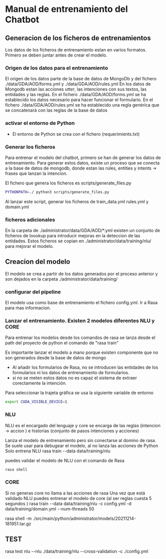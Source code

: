 # Manual de entrenamiento del Chatbot

## Generacion de los ficheros de entrenamientos

Los datos de los ficheros de entrenamiento estan en varios formatos. Primero se deben juntar antes de crear el modelo.

### Origen de los datos para el entrenamiento

El origen de los datos parte de la base de datos de MongoDb y del fichero ./data/GDA/AOD/forms.yml y ./data/GDA/AOD/rules.yml
En los datos de Mongodb estan las acciones _utter_, las intenciones con sus textos, las entidades y las reglas.
En el fichero ./data/GDA/AOD/forms.yml se ha establecido los datos necesario para hacer funcionar el formulario.
En el fichero ./data/GDA/AOD/rules.yml se ha establecido una regla genérica que se concatenará con las reglas de la base de datos

### activar el entorno de Python

- El entorno de Python se crea con el fichero (requerimients.txt)

### Generar los ficheros

Para entrenar el modelo del chatbot, primero se han de generar los datos de entrenamiento. Para generar estos datos,
existe un proceso que se conecta a la base de datos de mongodb, donde estan las rules, entities y intents -> frases que lanzan la intencion.

El fichero que genera los ficheros es scripts/generate_files.py

```bash
PYTHONPATH=./ python3 scripts/generate_files.py
```

Al lanzar este script, generar los ficheros de train_data.yml rules.yml y domain.yml

### ficheros adicionales

En la carpeta de ./administrator/data/GDA/AOD/*.yml existen un conjunto de ficheros de loookup para introducir mejoras en la deteccion de las entidades. Estos ficheros se copian en  ./administrator/data/training/nlu/ para mejorar el modelo.

## Creacion del modelo

El modelo se crea a partir de los datos generados por el proceso anterior y son dejados en la carpeta ./administrator/data/training/

### configurar del pipeline

El modelo usa como base de entrenamiento el fichero  config.yml. Ir a Rasa para mas informacion.

### Lanzar el entrenamiento. Existen 2 modelos diferentes NLU y CORE

Para entrenar los modelos desde los comandos de rasa se lanza desde el path del proyecto de python el comando de "rasa train"

Es importante lanzar el modelo a mano porque existen componente que no son generados desde la base de datos de mongo

-  Al añadir los formularios de Rasa, no se introducen las entidades de los formularios ni los datos de entrenamiento de formularios.
-  si no se meten estos datos no es capaz el sistema de extraer corectamente la intención.

Para seleccionar la trajeta gráfica se usa la siguiente variable de entorno

```bash
export CUDA_VISIBLE_DEVICE=1
```

### NLU

NLU es el encargado del lenguaje y core se encarga de las reglas (intencion -> accion ) e historias (conjunto de pasos intenciones y acciones)

Lanza el modelo de entrenamiento pero sin conectarse al domino de rasa. Se suele usar para debugear el modelo, al no lanza las acciones de Python
Solo entrena NLU
rasa train --data data/training/nlu

puedes validar el modelo de NLU con el comando de Rasa

```bash
rasa shell
```

### CORE

Si no generas core no llama a las acciones de rasa
Una vez que está validado NLU puedes entrenar el modelo de core (al ser reglas cuesta 5 segundos )
rasa train --data data/training/nlu   -c config.yml -d  data/training/domain.yml --num-threads 50

rasa shell -m ./src/main/python/administrator/models/20211214-181951.tar.gz

## TEST
rasa test nlu --nlu ./data/training/nlu --cross-validation -c ./config.yml